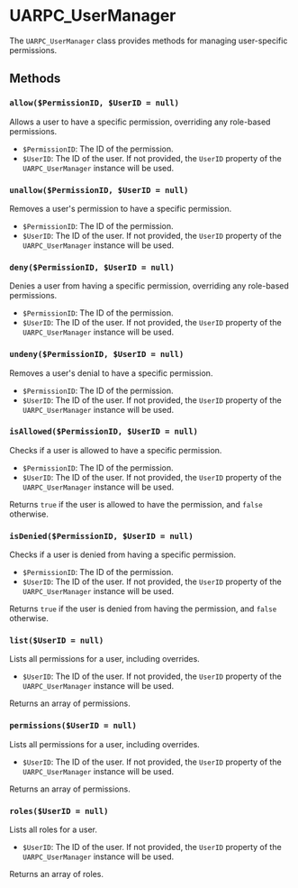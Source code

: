 # UARPC_UserManager

The `UARPC_UserManager` class provides methods for managing user-specific permissions.

## Methods

### `allow($PermissionID, $UserID = null)`

Allows a user to have a specific permission, overriding any role-based permissions.

*   `$PermissionID`: The ID of the permission.
*   `$UserID`: The ID of the user. If not provided, the `UserID` property of the `UARPC_UserManager` instance will be used.

### `unallow($PermissionID, $UserID = null)`

Removes a user's permission to have a specific permission.

*   `$PermissionID`: The ID of the permission.
*   `$UserID`: The ID of the user. If not provided, the `UserID` property of the `UARPC_UserManager` instance will be used.

### `deny($PermissionID, $UserID = null)`

Denies a user from having a specific permission, overriding any role-based permissions.

*   `$PermissionID`: The ID of the permission.
*   `$UserID`: The ID of the user. If not provided, the `UserID` property of the `UARPC_UserManager` instance will be used.

### `undeny($PermissionID, $UserID = null)`

Removes a user's denial to have a specific permission.

*   `$PermissionID`: The ID of the permission.
*   `$UserID`: The ID of the user. If not provided, the `UserID` property of the `UARPC_UserManager` instance will be used.

### `isAllowed($PermissionID, $UserID = null)`

Checks if a user is allowed to have a specific permission.

*   `$PermissionID`: The ID of the permission.
*   `$UserID`: The ID of the user. If not provided, the `UserID` property of the `UARPC_UserManager` instance will be used.

Returns `true` if the user is allowed to have the permission, and `false` otherwise.

### `isDenied($PermissionID, $UserID = null)`

Checks if a user is denied from having a specific permission.

*   `$PermissionID`: The ID of the permission.
*   `$UserID`: The ID of the user. If not provided, the `UserID` property of the `UARPC_UserManager` instance will be used.

Returns `true` if the user is denied from having the permission, and `false` otherwise.

### `list($UserID = null)`

Lists all permissions for a user, including overrides.

*   `$UserID`: The ID of the user. If not provided, the `UserID` property of the `UARPC_UserManager` instance will be used.

Returns an array of permissions.

### `permissions($UserID = null)`

Lists all permissions for a user, including overrides.

*   `$UserID`: The ID of the user. If not provided, the `UserID` property of the `UARPC_UserManager` instance will be used.

Returns an array of permissions.

### `roles($UserID = null)`

Lists all roles for a user.

*   `$UserID`: The ID of the user. If not provided, the `UserID` property of the `UARPC_UserManager` instance will be used.

Returns an array of roles.
